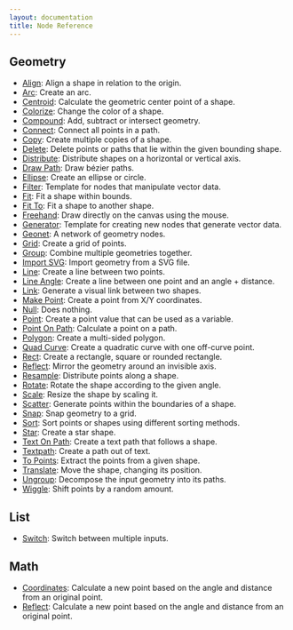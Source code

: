```yaml
---
layout: documentation
title: Node Reference
---
```

Geometry
--------
* [Align](corevector/align.html): Align a shape in relation to the origin.
* [Arc](corevector/arc.html): Create an arc.
* [Centroid](/corevector/centroid.html): Calculate the geometric center point of a shape.
* [Colorize](corevector/colorize.html): Change the color of a shape.
* [Compound](corevector/compound.html): Add, subtract or intersect geometry.
* [Connect](corevector/connect.html): Connect all points in a path.
* [Copy](corevector/copy.html): Create multiple copies of a shape.
* [Delete](corevector/delete.html): Delete points or paths that lie within the given bounding shape.
* [Distribute](corevector/distribute.html): Distribute shapes on a horizontal or vertical axis.
* [Draw Path](corevector/draw_path.html): Draw bézier paths.
* [Ellipse](corevector/ellipse.html): Create an ellipse or circle.
* [Filter](corevector/filter.html): Template for nodes that manipulate vector data.
* [Fit](corevector/fit.html): Fit a shape within bounds.
* [Fit To](corevector/fit_to.html): Fit a shape to another shape.
* [Freehand](corevector/freehand.html): Draw directly on the canvas using the mouse.
* [Generator](corevector/generator.html): Template for creating new nodes that generate vector data.
* [Geonet](corevector/geonet.html): A network of geometry nodes.
* [Grid](corevector/grid.html): Create a grid of points.
* [Group](corevector/group.html): Combine multiple geometries together.
* [Import SVG](corevector/import_svg.html): Import geometry from a SVG file.
* [Line](corevector/line.html): Create a line between two points.
* [Line Angle](corevector/line_angle.html): Create a line between one point and an angle + distance.
* [Link](corevector/link.html): Generate a visual link between two shapes.
* [Make Point](corevector/make_point.html): Create a point from X/Y coordinates.
* [Null](corevector/null.html): Does nothing.
* [Point](corevector/point.html): Create a point value that can be used as a variable.
* [Point On Path](corevector/point_on_path.html): Calculate a point on a path.
* [Polygon](corevector/polygon.html): Create a multi-sided polygon.
* [Quad Curve](corevector/quad_curve.html): Create a quadratic curve with one off-curve point.
* [Rect](corevector/rect.html): Create a rectangle, square or rounded rectangle.
* [Reflect](corevector/reflect.html): Mirror the geometry around an invisible axis.
* [Resample](corevector/resample.html): Distribute points along a shape.
* [Rotate](corevector/rotate.html): Rotate the shape according to the given angle.
* [Scale](corevector/scale.html): Resize the shape by scaling it.
* [Scatter](corevector/scatter.html): Generate points within the boundaries of a shape.
* [Snap](corevector/snap.html): Snap geometry to a grid.
* [Sort](corevector/sort.html): Sort points or shapes using different sorting methods.
* [Star](corevector/star.html): Create a star shape.
* [Text On Path](corevector/text_on_path.html): Create a text path that follows a shape.
* [Textpath](corevector/textpath.html): Create a path out of text.
* [To Points](corevector/to_points.html): Extract the points from a given shape.
* [Translate](corevector/translate.html): Move the shape, changing its position.
* [Ungroup](corevector/ungroup.html): Decompose the input geometry into its paths.
* [Wiggle](corevector/wiggle.html): Shift points by a random amount.

List
----
* [Switch](list/switch.html): Switch between multiple inputs.

Math
----
* [Coordinates](math/coordinates.html): Calculate a new point based on the angle and distance from an original point.
* [Reflect](math/reflect.html): Calculate a new point based on the angle and distance from an original point.
